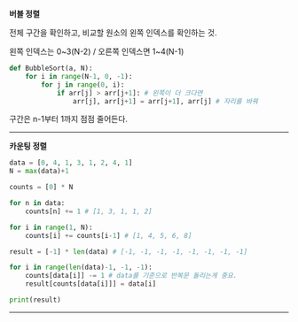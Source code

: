 __버블 정렬__

전체 구간을 확인하고, 비교할 원소의 왼쪽 인덱스를 확인하는 것.

왼쪽 인덱스는 0~3(N-2) / 오른쪽 인덱스면 1~4(N-1)

```python
def BubbleSort(a, N):
    for i in range(N-1, 0, -1):
        for j in range(0, i):
            if arr[j] > arr[j+1]: # 왼쪽이 더 크다면
                arr[j], arr[j+1] = arr[j+1], arr[j] # 자리를 바꿔
```

구간은 n-1부터 1까지 점점 줄어든다.



-------------------

__카운팅 정렬__

```python
data = [0, 4, 1, 3, 1, 2, 4, 1]
N = max(data)+1

counts = [0] * N

for n in data:
    counts[n] += 1 # [1, 3, 1, 1, 2]

for i in range(1, N):
    counts[i] += counts[i-1] # [1, 4, 5, 6, 8]

result = [-1] * len(data) # [-1, -1, -1, -1, -1, -1, -1, -1]

for i in range(len(data)-1, -1, -1):
    counts[data[i]] -= 1 # data를 기준으로 반복문 돌리는게 중요.
    result[counts[data[i]]] = data[i]

print(result)
```

-----------


